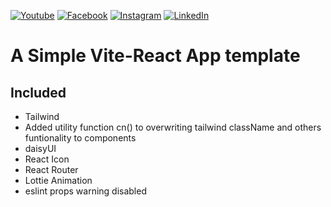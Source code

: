 [![Youtube][youtube-shield]][youtube-url]
[![Facebook][facebook-shield]][facebook-url]
[![Instagram][instagram-shield]][instagram-url]
[![LinkedIn][linkedin-shield]][linkedin-url]

# A Simple Vite-React App template

## Included

- Tailwind
- Added utility function cn() to overwriting tailwind className and others funtionality to components
- daisyUI
- React Icon
- React Router
- Lottie Animation
- eslint props warning disabled

<!-- Social Media Link -->

[youtube-shield]: https://img.shields.io/badge/-Youtube-black.svg?style=flat-square&logo=youtube&color=555&logoColor=white
[youtube-url]: https://youtube.com/@AhsanulAbir
[facebook-shield]: https://img.shields.io/badge/-Facebook-black.svg?style=flat-square&logo=facebook&color=555&logoColor=white
[facebook-url]: https://facebook.com/mdahsanulhoqueabir
[instagram-shield]: https://img.shields.io/badge/-Instagram-black.svg?style=flat-square&logo=instagram&color=555&logoColor=white
[instagram-url]: https://instagram.com/Ahsanul.H.abir
[linkedin-shield]: https://img.shields.io/badge/-LinkedIn-black.svg?style=flat-square&logo=linkedin&colorB=555
[linkedin-url]: https://linkedin.com/company/AhsanulHoqueAbir
